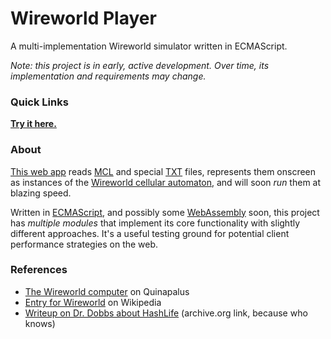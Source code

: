 # Wireworld Player
A multi-implementation Wireworld simulator written in ECMAScript.

_Note: this project is in early, active development. Over time, its implementation and requirements may change._

### Quick Links

[__Try it here.__](https://rezmason.github.io/wireworld-player)

### About

[This web app](http://rezmason.github.io/wireworld-player) reads [MCL](http://www.mirekw.com/ca/ca_files_formats.html#MCell) and special [TXT](https://github.com/Rezmason/wireworldas3/blob/master/examples/txt/test/simple.txt) files, represents them onscreen as instances of the [Wireworld cellular automaton](https://github.com/GollyGang/ruletablerepository/wiki/WireWorld), and will soon _run_ them at blazing speed.

Written in [ECMAScript](https://en.wikipedia.org/wiki/ECMAScript), and possibly some [WebAssembly](https://webassembly.org) soon, this project has _multiple modules_ that implement its core functionality with slightly different approaches. It's a useful testing ground for potential client performance strategies on the web.

### References
- [The Wireworld computer](https://quinapalus.com/wi-index.html) on Quinapalus
- [Entry for Wireworld](https://en.wikipedia.org/wiki/Wireworld) on Wikipedia
- [Writeup on Dr. Dobbs about HashLife](http://web.archive.org/web/20210302212658/https://www.drdobbs.com/jvm/an-algorithm-for-compressing-space-and-t/184406478) (archive.org link, because who knows)
